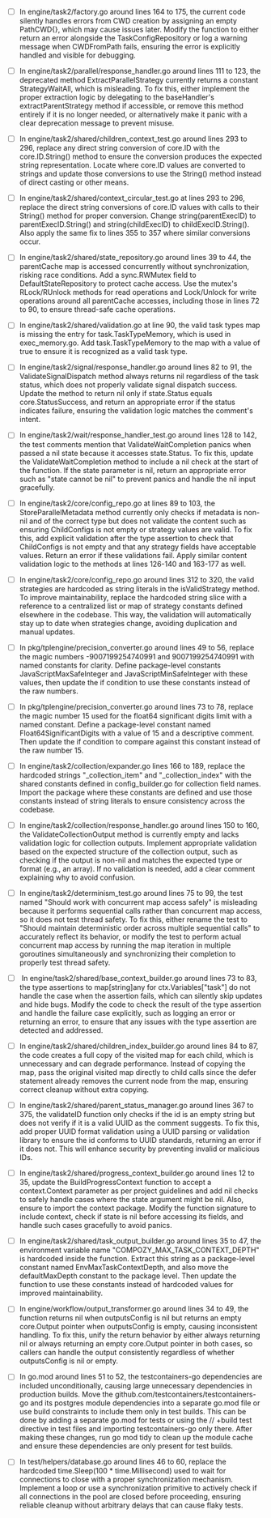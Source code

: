 - [ ] In engine/task2/factory.go around lines 164 to 175, the current code silently handles errors from CWD creation by assigning an empty PathCWD{}, which may cause issues later. Modify the function to either return an error alongside the TaskConfigRepository or log a warning message when CWDFromPath fails, ensuring the error is explicitly handled and visible for debugging.

- [ ] In engine/task2/parallel/response_handler.go around lines 111 to 123, the deprecated method ExtractParallelStrategy currently returns a constant StrategyWaitAll, which is misleading. To fix this, either implement the proper extraction logic by delegating to the baseHandler's extractParentStrategy method if accessible, or remove this method entirely if it is no longer needed, or alternatively make it panic with a clear deprecation message to prevent misuse. 

- [ ] In engine/task2/shared/children_context_test.go around lines 293 to 296, replace any direct string conversion of core.ID with the core.ID.String() method to ensure the conversion produces the expected string representation. Locate where core.ID values are converted to strings and update those conversions to use the String() method instead of direct casting or other means. 

- [ ] In engine/task2/shared/context_circular_test.go at lines 293 to 296, replace the direct string conversions of core.ID values with calls to their String() method for proper conversion. Change string(parentExecID) to parentExecID.String() and string(childExecID) to childExecID.String(). Also apply the same fix to lines 355 to 357 where similar conversions occur.

- [ ] In engine/task2/shared/state_repository.go around lines 39 to 44, the parentCache map is accessed concurrently without synchronization, risking race conditions. Add a sync.RWMutex field to DefaultStateRepository to protect cache access. Use the mutex's RLock/RUnlock methods for read operations and Lock/Unlock for write operations around all parentCache accesses, including those in lines 72 to 90, to ensure thread-safe cache operations.

- [ ] In engine/task2/shared/validation.go at line 90, the valid task types map is missing the entry for task.TaskTypeMemory, which is used in exec_memory.go. Add task.TaskTypeMemory to the map with a value of true to ensure it is recognized as a valid task type. 

- [ ] In engine/task2/signal/response_handler.go around lines 82 to 91, the ValidateSignalDispatch method always returns nil regardless of the task status, which does not properly validate signal dispatch success. Update the method to return nil only if state.Status equals core.StatusSuccess, and return an appropriate error if the status indicates failure, ensuring the validation logic matches the comment's intent.

- [ ] In engine/task2/wait/response_handler_test.go around lines 128 to 142, the test comments mention that ValidateWaitCompletion panics when passed a nil state because it accesses state.Status. To fix this, update the ValidateWaitCompletion method to include a nil check at the start of the function. If the state parameter is nil, return an appropriate error such as "state cannot be nil" to prevent panics and handle the nil input gracefully.

- [ ] In engine/task2/core/config_repo.go at lines 89 to 103, the StoreParallelMetadata method currently only checks if metadata is non-nil and of the correct type but does not validate the content such as ensuring ChildConfigs is not empty or strategy values are valid. To fix this, add explicit validation after the type assertion to check that ChildConfigs is not empty and that any strategy fields have acceptable values. Return an error if these validations fail. Apply similar content validation logic to the methods at lines 126-140 and 163-177 as well.

- [ ] In engine/task2/core/config_repo.go around lines 312 to 320, the valid strategies are hardcoded as string literals in the isValidStrategy method. To improve maintainability, replace the hardcoded string slice with a reference to a centralized list or map of strategy constants defined elsewhere in the codebase. This way, the validation will automatically stay up to date when strategies change, avoiding duplication and manual updates.

- [ ] In pkg/tplengine/precision_converter.go around lines 49 to 56, replace the magic numbers -9007199254740991 and 9007199254740991 with named constants for clarity. Define package-level constants JavaScriptMaxSafeInteger and JavaScriptMinSafeInteger with these values, then update the if condition to use these constants instead of the raw numbers.

- [ ] In pkg/tplengine/precision_converter.go around lines 73 to 78, replace the magic number 15 used for the float64 significant digits limit with a named constant. Define a package-level constant named Float64SignificantDigits with a value of 15 and a descriptive comment. Then update the if condition to compare against this constant instead of the raw number 15.

- [ ] In engine/task2/collection/expander.go lines 166 to 189, replace the hardcoded strings "\_collection_item" and "\_collection_index" with the shared constants defined in config_builder.go for collection field names. Import the package where these constants are defined and use those constants instead of string literals to ensure consistency across the codebase.

- [ ] In engine/task2/collection/response_handler.go around lines 150 to 160, the ValidateCollectionOutput method is currently empty and lacks validation logic for collection outputs. Implement appropriate validation based on the expected structure of the collection output, such as checking if the output is non-nil and matches the expected type or format (e.g., an array). If no validation is needed, add a clear comment explaining why to avoid confusion.

- [ ] In engine/task2/determinism_test.go around lines 75 to 99, the test named "Should work with concurrent map access safely" is misleading because it performs sequential calls rather than concurrent map access, so it does not test thread safety. To fix this, either rename the test to "Should maintain deterministic order across multiple sequential calls" to accurately reflect its behavior, or modify the test to perform actual concurrent map access by running the map iteration in multiple goroutines simultaneously and synchronizing their completion to properly test thread safety.

- [ ]  In engine/task2/shared/base_context_builder.go around lines 73 to 83, the type assertions to map[string]any for ctx.Variables["task"] do not handle the case when the assertion fails, which can silently skip updates and hide bugs. Modify the code to check the result of the type assertion and handle the failure case explicitly, such as logging an error or returning an error, to ensure that any issues with the type assertion are detected and addressed.

- [ ] In engine/task2/shared/children_index_builder.go around lines 84 to 87, the code creates a full copy of the visited map for each child, which is unnecessary and can degrade performance. Instead of copying the map, pass the original visited map directly to child calls since the defer statement already removes the current node from the map, ensuring correct cleanup without extra copying. 

- [ ] In engine/task2/shared/parent_status_manager.go around lines 367 to 375, the validateID function only checks if the id is an empty string but does not verify if it is a valid UUID as the comment suggests. To fix this, add proper UUID format validation using a UUID parsing or validation library to ensure the id conforms to UUID standards, returning an error if it does not. This will enhance security by preventing invalid or malicious IDs.

- [ ] In engine/task2/shared/progress_context_builder.go around lines 12 to 35, update the BuildProgressContext function to accept a context.Context parameter as per project guidelines and add nil checks to safely handle cases where the state argument might be nil. Also, ensure to import the context package. Modify the function signature to include context, check if state is nil before accessing its fields, and handle such cases gracefully to avoid panics.

- [ ] In engine/task2/shared/task_output_builder.go around lines 35 to 47, the environment variable name "COMPOZY_MAX_TASK_CONTEXT_DEPTH" is hardcoded inside the function. Extract this string as a package-level constant named EnvMaxTaskContextDepth, and also move the defaultMaxDepth constant to the package level. Then update the function to use these constants instead of hardcoded values for improved maintainability.

- [ ] In engine/workflow/output_transformer.go around lines 34 to 49, the function returns nil when outputsConfig is nil but returns an empty core.Output pointer when outputsConfig is empty, causing inconsistent handling. To fix this, unify the return behavior by either always returning nil or always returning an empty core.Output pointer in both cases, so callers can handle the output consistently regardless of whether outputsConfig is nil or empty. 

- [ ] In go.mod around lines 51 to 52, the testcontainers-go dependencies are included unconditionally, causing large unnecessary dependencies in production builds. Move the github.com/testcontainers/testcontainers-go and its postgres module dependencies into a separate go.mod file or use build constraints to include them only in test builds. This can be done by adding a separate go.mod for tests or using the // +build test directive in test files and importing testcontainers-go only there. After making these changes, run go mod tidy to clean up the module cache and ensure these dependencies are only present for test builds.

- [ ] In test/helpers/database.go around lines 46 to 60, replace the hardcoded time.Sleep(100 \* time.Millisecond) used to wait for connections to close with a proper synchronization mechanism. Implement a loop or use a synchronization primitive to actively check if all connections in the pool are closed before proceeding, ensuring reliable cleanup without arbitrary delays that can cause flaky tests. 
